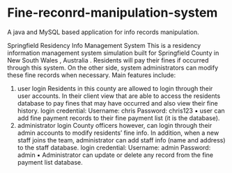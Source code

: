 # Fine-reconrd-manipulation-system
A java and MySQL based application for info records manipulation. 

Springfield Residency Info Management System
This is a residency information management system simulation built for
Springfield County in New South Wales , Australia . Residents will pay their
fines if occurred through this system. On the other side, system administrators
can modify these fine records when necessary.
Main features include:
1. user login
Residents in this county are allowed to login through their user accounts.
In their client view that are able to access the residents database to pay
fines that may have occurred and also view their fine history.
login credential:
Username: chris
 Password: chris123
▪
 user can add fine payment records to their fine payment list (it is the
database).
1. administrator login
County officers however, can login through their admin accounts to
modify residents’ fine info.
In addition, when a new staff joins the team, administrator can add
staff info (name and address) to the staff database.
login credential:
Username: admin Password: admin
▪
 Administrator can update or delete any record from the fine
payment list database.
